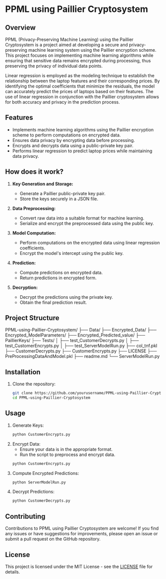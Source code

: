 # PPML using Paillier Cryptosystem

## Overview
PPML (Privacy-Preserving Machine Learning) using the Paillier Cryptosystem is a project aimed at developing a secure and privacy-preserving machine learning system using the Paillier encryption scheme. This project focuses on implementing machine learning algorithms while ensuring that sensitive data remains encrypted during processing, thus preserving the privacy of individual data points.

Linear regression is employed as the modeling technique to establish the relationship between the laptop features and their corresponding prices. By identifying the optimal coefficients that minimize the residuals, the model can accurately predict the prices of laptops based on their features. The use of linear regression in conjunction with the Paillier cryptosystem allows for both accuracy and privacy in the prediction process.

## Features
- Implements machine learning algorithms using the Paillier encryption scheme to perform computations on encrypted data.
- Ensures data privacy by encrypting data before processing.
- Encrypts and decrypts data using a public-private key pair.
- Performs linear regression to predict laptop prices while maintaining data privacy.

## How does it work?
1. **Key Generation and Storage:**
   - Generate a Paillier public-private key pair.
   - Store the keys securely in a JSON file.
   
2. **Data Preprocessing:**
   - Convert raw data into a suitable format for machine learning.
   - Serialize and encrypt the preprocessed data using the public key.

3. **Model Computation:**
   - Perform computations on the encrypted data using linear regression coefficients.
   - Encrypt the model's intercept using the public key.
   
4. **Prediction:**
   - Compute predictions on encrypted data.
   - Return predictions in encrypted form.
   
5. **Decryption:**
   - Decrypt the predictions using the private key.
   - Obtain the final prediction result.

## Project Structure

PPML-using-Paillier-Cryptosystem/
├── Data/
├── Encrypted_Data/
├── Encrypted_ModelParameters/
├── Encrypted_Predicted_value/
├── PaillierKeys/
├── Tests/
│ ├── test_CustomerDecrypts.py
│ ├── test_CustomerEncrypts.py
│ ├── test_ServerModelRun.py
├── col_tnf.pkl
├── CustomerDecrypts.py
├── CustomerEncrypts.py
├── LICENSE
├── PreProcessingDataAndModel.pkl
├── readme.md
└── ServerModelRun.py

## Installation
1. Clone the repository:
   ```sh
   git clone https://github.com/yourusername/PPML-using-Paillier-Cryptosystem.git
   cd PPML-using-Paillier-Cryptosystem

## Usage
1. Generate Keys:
    ```sh
    python CustomerEncrypts.py
2. Encrypt Data:
    - Ensure your data is in the appropriate format.
    - Run the script to preprocess and encrypt data.
    ```sh
    python CustomerEncrypts.py
3. Compute Encrypted Predictions:
    ```sh
    python ServerModelRun.py
4. Decrypt Predictions:
    ```sh
    python CustomerDecrypts.py


## Contributing
Contributions to PPML using Paillier Cryptosystem are welcome! If you find any issues or have suggestions for improvements, please open an issue or submit a pull request on the GitHub repository.

## License
This project is licensed under the MIT License - see the [LICENSE](LICENSE) file for details.

